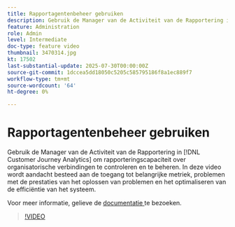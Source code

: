 ```yaml
---
title: Rapportagentenbeheer gebruiken
description: Gebruik de Manager van de Activiteit van de Rapportering in Customer Journey Analytics om rapporteringscapaciteit over organisatorische verbindingen te controleren en te beheren.
feature: Administration
role: Admin
level: Intermediate
doc-type: feature video
thumbnail: 3470314.jpg
kt: 17502
last-substantial-update: 2025-07-30T00:00:00Z
source-git-commit: 1dccea5dd18050c5205c585795186f8a1ec889f7
workflow-type: tm+mt
source-wordcount: '64'
ht-degree: 0%

---
```


# Rapportagentenbeheer gebruiken

Gebruik de Manager van de Activiteit van de Rapportering in [!DNL Customer Journey Analytics] om rapporteringscapaciteit over organisatorische verbindingen te controleren en te beheren. In deze video wordt aandacht besteed aan de toegang tot belangrijke metriek, problemen met de prestaties van het oplossen van problemen en het optimaliseren van de efficiëntie van het systeem.

Voor meer informatie, gelieve de [ documentatie ](https://experienceleague.adobe.com/nl/docs/analytics-platform/using/reporting-activity-manager/reporting-activity-overview) te bezoeken.

>[!VIDEO](https://video.tv.adobe.com/v/3470320/?learn=on&captions=dut)
